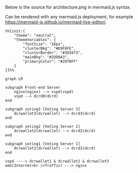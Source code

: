 Below is the source for architecture.png in mermaid.js syntax.

Can be rendered with any mermaid.js deployment, for example <https://mermaid-js.github.io/mermaid-live-editor/>.

```no-highlight
%%{init:{
    "theme": "neutral",
    "themeVariables": {
        "fontSize": "16px",
        "clusterBkg": "#E9F8FE",
        "clusterBorder": "#3D5873",
        "mainBkg": "#2DD8A3",
        "primaryColor": "#2970FF"
    }
}}%%

graph LR

subgraph Front-end Server
    nginx(nginx) --> vspd(vspd)
    vspd --> dcrd0(dcrd)
end

subgraph voting3 [Voting Server 3]
    dcrwallet3(dcrwallet) --> dcrd3(dcrd)
end

subgraph voting2 [Voting Server 2]
    dcrwallet2(dcrwallet) --> dcrd2(dcrd)
end

subgraph voting1 [Voting Server 1]
    dcrwallet1(dcrwallet) --> dcrd1(dcrd)
end

vspd ----> dcrwallet1 & dcrwallet2 & dcrwallet3
web(Internet<br />Traffic) ---> nginx
```
